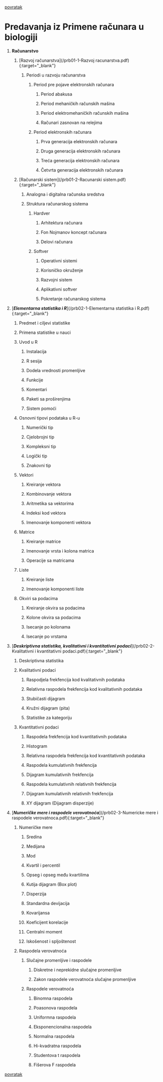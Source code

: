 [povratak](../README.md)

# Predavanja iz Primene računara u biologiji

1. **Računarstvo**

    1. [Razvoj računarstva](/prb01-1-Razvoj racunarstva.pdf){:target="_blank"}

        1. Periodi u razvoju računarstva

            1. Period pre pojave elektronskih računara

                1. Period abakusa

                1. Period mehaničkih računskih mašina

                1. Period elektromehaničkih računskih mašina

                1. Računari zasnovan na relejima

            1. Period elektronskih računara

                1. Prva generacija elektronskih računara 

                1. Druga generacija elektronskih računara 

                1. Treća generacija elektronskih računara 

                1. Četvrta generacija elektronskih računara 


    1. [Računarski sistem](/prb01-2-Racunarski sistem.pdf){:target="_blank"}

        1. Analogna i digitalna računska sredstva

        1. Struktura računarskog sistema

            1. Hardver

                1. Arhitektura računara

                1. Fon Nojmanov koncept računara

                1. Delovi računara

            1. Softver

                1. Operativni sistemi

                1. Korisničko okruženje

                1. Razvojni sistem

                1. Aplikativni softver

                1. Pokretanje računarskog sistema

1. [_**Elementarna statistika i R**_](/prb02-1-Elementarna statistika i R.pdf){:target="_blank"}

    1. Predmet i ciljevi statistike

    1. Primena statistike u nauci

    1. Uvod u R

        1. Instalacija

        1. R sesija

        1. Dodela vrednosti promenljive

        1. Funkcije

        1. Komentari

        1. Paketi sa proširenjima

        1. Sistem pomoći

    1. Osnovni tipovi podataka u R-u

        1. Numerički tip

        1. Cjelobrojni tip

        1. Kompleksni tip

        1. Logički tip

        1. Znakovni tip

    1. Vektori

        1. Kreiranje vektora

        1. Kombinovanje vektora

        1. Aritmetika sa vektorima

        1. Indeksi kod vektora

        1. Imenovanje komponenti vektora

    1. Matrice

        1. Kreiranje matrice

        1. Imenovanje vrsta i kolona matrica

        1. Operacije sa matricama

    1. Liste

        1. Kreiranje liste

        1. Imenovanje komponenti liste

    1. Okviri sa podacima

        1. Kreiranje okvira sa podacima

        1. Kolone okvira sa podacima

        1. Isecanje po kolonama

        1. Isecanje po vrstama

1. [_**Deskriptivna statistika, kvalitativni i kvantitativni podaci**_](/prb02-2-Kvalitativni i kvantitativni podaci.pdf){:target="_blank"}

    1. Deskriptivna statistika

    1. Kvalitativni podaci

        1. Raspodjela frekfencija kod kvalitativnih podataka

        1. Relativna raspodela frekfencija kod kvalitativnih podataka

        1. Stubičasti dijagram

        1. Kružni dijagram (pita)

        1. Statistike za kategoriju

    1. Kvantitativni podaci

        1. Raspodela frekfencija kod kvantitativnih podataka

        1. Histogram

        1. Relativna raspodela frekfencija kod kvantitativnih podataka

        1. Raspodela kumulativnih frekfencija

        1. Dijagram kumulativnih frekfencija

        1. Raspodela kumulativnih relativnih frekfencija

        1. Dijagram kumulativnih relativnih frekfencija

        1. XY dijagram (Dijagram disperzije)

1. [_**Numeričke mere i raspodele verovatnoća**_](/prb02-3-Numericke mere i raspodele verovatnoca.pdf){:target="_blank"}

    1. Numeričke mere

        1. Sredina

        1. Medijana

        1. Mod

        1. Kvartil i percentil

        1. Opseg i opseg među kvartilima

        1. Kutija dijagram (Box plot)

        1. Disperzija

        1. Standardna devijacija

        1. Kovarijansa

        1. Koeficijent korelacije

        1. Centralni moment

        1. Iskošenost i spljoštenost

    1. Raspodela verovatnoća

        1. Slučajne promenljive i raspodele

            1. Diskretne i neprekidne slučajne promenljive

            1. Zakon raspodele verovatnoća slučajne promenljive

        1. Raspodele verovatnoća

            1. Binomna raspodela

            1. Poasonova raspodela

            1. Uniformna raspodela

            1. Eksponencionalna raspodela

            1. Normalna raspodela

            1. Hi-kvadratna raspodela

            1. Studentova t raspodela

            1. Fišerova F raspodela

[povratak](../README.md)


